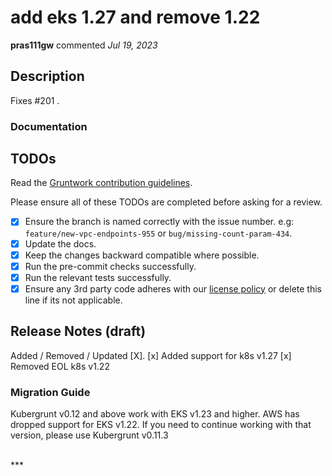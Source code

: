 # add eks 1.27 and remove 1.22

**pras111gw** commented *Jul 19, 2023*

<!--
Have any questions? Check out the contributing docs at https://gruntwork.notion.site/Gruntwork-Coding-Methodology-02fdcd6e4b004e818553684760bf691e,
or ask in this Pull Request and a Gruntwork core maintainer will be happy to help :)
Note: Remember to add '[WIP]' to the beginning of the title if this PR is still a work-in-progress. Remove it when it is ready for review!
-->

## Description

Fixes #201 .

### Documentation

<!--
  If this is a feature PR, then where is it documented?

  - If docs exist:
    - Update any references, if relevant.
  - If no docs exist:
    - Create a stub for documentation including bullet points for how to use the feature, code snippets (including from happy path tests), etc.
-->


## TODOs
Read the [Gruntwork contribution guidelines](https://gruntwork.notion.site/Gruntwork-Coding-Methodology-02fdcd6e4b004e818553684760bf691e).
<!-- Description of the changes introduced by this PR. -->


Please ensure all of these TODOs are completed before asking for a review.

- [x] Ensure the branch is named correctly with the issue number. e.g: `feature/new-vpc-endpoints-955` or `bug/missing-count-param-434`.
- [x] Update the docs.
- [x] Keep the changes backward compatible where possible.
- [x] Run the pre-commit checks successfully.
- [x] Run the relevant tests successfully.
- [x] Ensure any 3rd party code adheres with our [license policy](https://www.notion.so/gruntwork/Gruntwork-licenses-and-open-source-usage-policy-f7dece1f780341c7b69c1763f22b1378) or delete this line if its not applicable.

## Release Notes (draft)

<!--
  Link to related issues, and issues fixed or partially addressed by this PR.
  e.g. Fixes #1234
  e.g. Addresses #1234
  e.g. Related to #1234
-->

<!-- One-line description of the PR that can be included in the final release notes. -->
Added / Removed / Updated [X].
[x] Added support for k8s v1.27
[x] Removed EOL k8s v1.22

### Migration Guide
Kubergrunt v0.12 and above work with EKS v1.23 and higher. 
AWS has dropped support for EKS v1.22. If you need to continue working with that version, please use Kubergrunt v0.11.3 
<!-- Important: If you made any backward incompatible changes, then you must write a migration guide! -->
<br />
***


